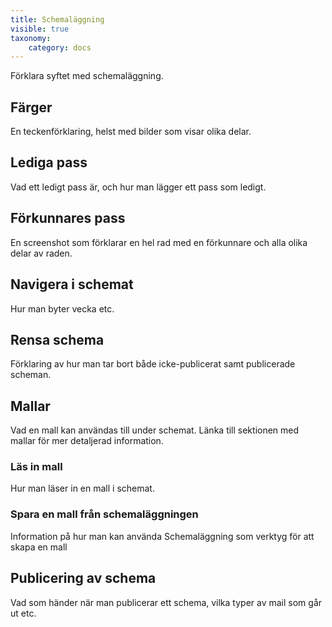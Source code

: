 ```yaml
---
title: Schemaläggning
visible: true
taxonomy:
    category: docs
---
```


Förklara syftet med schemaläggning.

## Färger
En teckenförklaring, helst med bilder som visar olika delar.

## Lediga pass
Vad ett ledigt pass är, och hur man lägger ett pass som ledigt.

## Förkunnares pass
En screenshot som förklarar en hel rad med en förkunnare och alla olika delar av raden.

## Navigera i schemat
Hur man byter vecka etc.

## Rensa schema
Förklaring av hur man tar bort både icke-publicerat samt publicerade scheman.

## Mallar
Vad en mall kan användas till under schemat. Länka till sektionen med mallar för mer detaljerad information.

### Läs in mall
Hur man läser in en mall i schemat.

### Spara en mall från schemaläggningen
Information på hur man kan använda Schemaläggning som verktyg för att skapa en mall

## Publicering av schema
Vad som händer när man publicerar ett schema, vilka typer av mail som går ut etc.